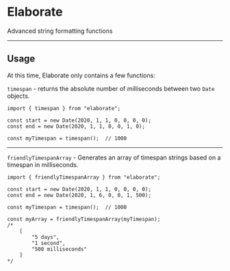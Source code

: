 # Elaborate

Advanced string formatting functions

---

## Usage

At this time, Elaborate only contains a few functions:

`timespan` - returns the absolute number of milliseconds between two `Date` objects.

```
import { timespan } from "elaborate";

const start = new Date(2020, 1, 1, 0, 0, 0, 0);
const end = new Date(2020, 1, 1, 0, 0, 1, 0);

const myTimespan = timespan();  // 1000
```

---

`friendlyTimespanArray` - Generates an array of timespan strings based on a timespan in milliseconds.

```
import { friendlyTimespanArray } from "elaborate";

const start = new Date(2020, 1, 1, 0, 0, 0, 0);
const end = new Date(2020, 1, 6, 0, 0, 1, 500);

const myTimespan = timespan();  // 1000

const myArray = friendlyTimespanArray(myTimespan);
/*
	[
		"5 days",
		"1 second",
		"500 milliseconds"
	]
*/
```

